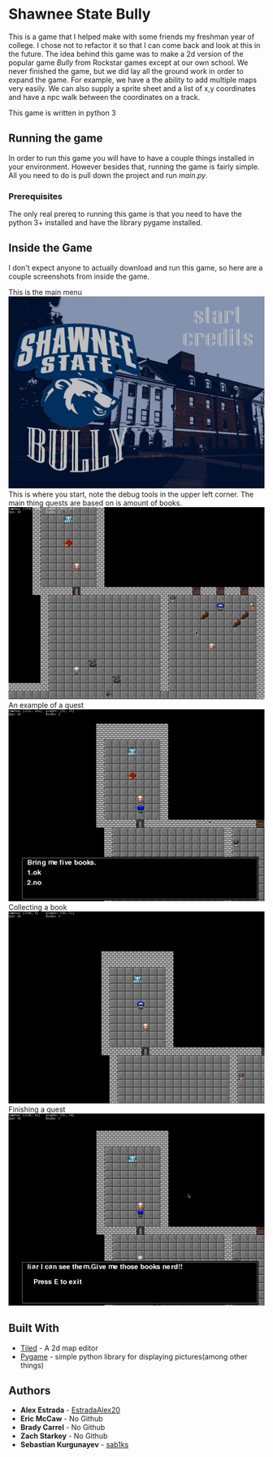 # Shawnee State Bully

This is a game that I helped make with some friends my freshman year of college. I chose not to refactor it so that I can come back and look at this in the future. The idea behind this game was to make a 2d version of the popular game *Bully* from Rockstar games except at our own school. We never finished the game, but we did lay all the ground work in order to expand the game. For example, we have a the ability to add multiple maps very easily. We can also supply a sprite sheet and a list of x,y coordinates and have a npc walk between the coordinates on a track. 

This game is written in python 3

## Running the game

In order to run this game you will have to have a couple things installed in your environment. However besides that, running the game is fairly simple. All you need to do is pull down the project and run *main.py*.

### Prerequisites

The only real prereq to running this game is that you need to have the python 3+ installed and have the library pygame installed.

## Inside the Game

I don't expect anyone to actually download and run this game, so here are a couple screenshots from inside the game. 

This is the main menu
![picture](https://github.com/EstradaAlex20/ShawneeStateBully/blob/master/python_2019-01-07_14-14-20.png)
This is where you start, note the debug tools in the upper left corner. The main thing quests are based on is amount of books.
![picture](https://github.com/EstradaAlex20/ShawneeStateBully/blob/master/python_2019-01-07_14-14-37.png)
An example of a quest
![picture](https://github.com/EstradaAlex20/ShawneeStateBully/blob/master/python_2019-01-07_14-19-57.png)
Collecting a book
![picture](https://github.com/EstradaAlex20/ShawneeStateBully/blob/master/python_2019-01-07_14-20-21.png)
Finishing a quest
![picture](https://github.com/EstradaAlex20/ShawneeStateBully/blob/master/python_2019-01-07_14-20-56.png)


## Built With

* [Tiled](https://www.mapeditor.org/) - A 2d map editor
* [Pygame](https://www.pygame.org/news) - simple python library for displaying pictures(among other things)


## Authors

* **Alex Estrada** - [EstradaAlex20](https://github.com/EstradaAlex20)
* **Eric McCaw** - No Github
* **Brady Carrel** - No Github
* **Zach Starkey** - No Github
* **Sebastian Kurgunayev** - [sab1ks](https://github.com/sab1ks)


